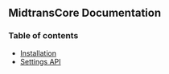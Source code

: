 ## MidtransCore Documentation

### Table of contents
- [Installation](../installation.md)
- [Settings API](../setting-api.md)
